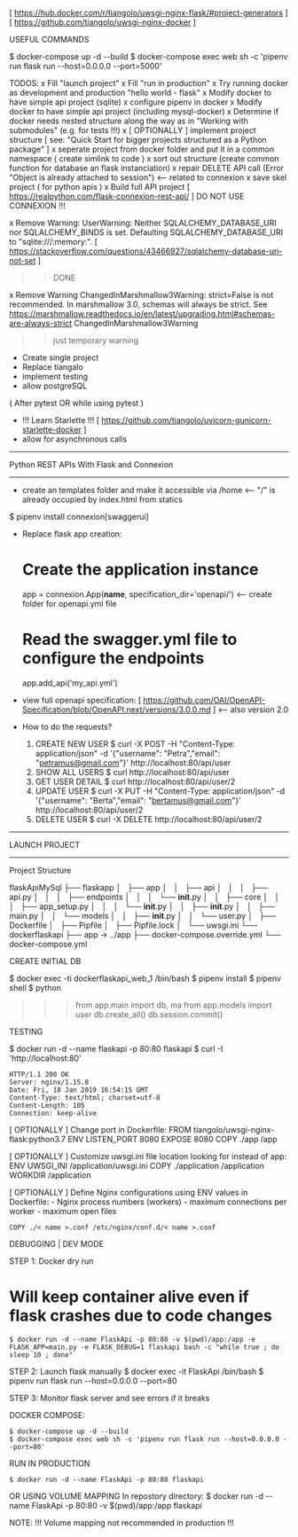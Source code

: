 [ https://hub.docker.com/r/tiangolo/uwsgi-nginx-flask/#project-generators ]
[ https://github.com/tiangolo/uwsgi-nginx-docker ]

USEFUL COMMANDS

$ docker-compose up -d --build
$ docker-compose exec web sh -c 'pipenv run flask run --host=0.0.0.0 --port=5000'


TODOS:
x Fill "launch project"
x Fill "run in production"
x Try running docker as development and production "hello world - flask"
x Modify docker to have simple api project (sqlite)
x configure pipenv in docker
x Modify docker to have simple api project (including mysql-docker)
x Determine if docker needs nested structure along the way as in "Working with submodules" (e.g. for tests !!!)
x [ OPTIONALLY ] implement project structure [ see: "Quick Start for bigger projects structured as a Python package" ]
x seperate project from docker folder and put it in a common namespace ( create simlink to code )
x sort out structure (create common function for database an flask instanciation)
x repair DELETE API call (Error "Object is already attached to session")    <-- related to connexion
x save skel project ( for python apis )
x Build full API project [ https://realpython.com/flask-connexion-rest-api/ ]  DO NOT USE CONNEXION !!!
        

x Remove Warning:
  UserWarning: Neither SQLALCHEMY_DATABASE_URI nor SQLALCHEMY_BINDS is set. Defaulting SQLALCHEMY_DATABASE_URI to "sqlite:///:memory:".
  [ https://stackoverflow.com/questions/43466927/sqlalchemy-database-uri-not-set ]
  >> DONE

x Remove Warning
  ChangedInMarshmallow3Warning: strict=False is not recommended. In marshmallow 3.0, schemas will always be strict. See https://marshmallow.readthedocs.io/en/latest/upgrading.html#schemas-are-always-strict
  ChangedInMarshmallow3Warning
  >> just temporary warning
- Create single project
- Replace tiangalo
- implement testing
- allow postgreSQL


( After pytest OR while using pytest ) 
- !!! Learn Starlette !!! [ https://github.com/tiangolo/uvicorn-gunicorn-starlette-docker ]
- allow for asynchronous calls

-------------------------------------------------------------------------------------------------------------------------

Python REST APIs With Flask and Connexion

-------------------------------------------------------------------------------------------------------------------------

- create an templates folder and make it accessible via /home   <-- "/" is already occupied by index.html from statics

$ pipenv install connexion[swaggerui]

- Replace flask app creation:

    # Create the application instance
    app = connexion.App(__name__, specification_dir='openapi/')     <-- create folder for openapi.yml file

    # Read the swagger.yml file to configure the endpoints
    app.add_api('my_api.yml')
    
- view full openapi specification:
    [ https://github.com/OAI/OpenAPI-Specification/blob/OpenAPI.next/versions/3.0.0.md ]    <-- also version 2.0

 
* How to do the requests?

    1. CREATE NEW USER
        $ curl -X POST -H "Content-Type: application/json" -d '{"username": "Petra","email": "petramus@gmail.com"}' http://localhost:80/api/user
    2. SHOW ALL USERS
        $ curl http://localhost:80/api/user
    3. GET USER DETAIL
        $ curl http://localhost:80/api/user/2
    4. UPDATE USER
        $ curl -X PUT -H "Content-Type: application/json" -d '{"username": "Berta","email": "bertamus@gmail.com"}' http://localhost:80/api/user/2
    5. DELETE USER
        $ curl -X DELETE http://localhost:80/api/user/2





-------------------------------------------------------------------------------------------------------------------------

LAUNCH PROJECT

-------------------------------------------------------------------------------------------------------------------------

Project Structure

flaskApiMySql
├── flaskapp
│   ├── app
│   │   ├── api
│   │   │   ├── api.py
│   │   │   ├── endpoints
│   │   │   └── __init__.py
│   │   ├── core
│   │   │   ├── app_setup.py
│   │   │   └── __init__.py
│   │   ├── __init__.py
│   │   ├── main.py
│   │   └── models
│   │       ├── __init__.py
│   │       └── user.py
│   ├── Dockerfile
│   ├── Pipfile
│   ├── Pipfile.lock
│   └── uwsgi.ini
└── dockerflaskapi
    ├── app -> ../app
    ├── docker-compose.override.yml
    └── docker-compose.yml

    
CREATE INITIAL DB

$ docker exec -ti dockerflaskapi_web_1 /bin/bash
$ pipenv install
$ pipenv shell
$ python

>>> from app.main import db, ma
>>> from app.models import user
>>> db.create_all()
>>> db.session.commit()

    
    
TESTING

$ docker run -d --name flaskapi -p 80:80 flaskapi
$ curl -I 'http://localhost:80'
    
    HTTP/1.1 200 OK
    Server: nginx/1.15.8
    Date: Fri, 18 Jan 2019 16:54:15 GMT
    Content-Type: text/html; charset=utf-8
    Content-Length: 105
    Connection: keep-alive
    
[ OPTIONALLY ] Change port in Dockerfile:
    FROM tiangolo/uwsgi-nginx-flask:python3.7
    ENV LISTEN_PORT 8080
    EXPOSE 8080
    COPY ./app /app
    
[ OPTIONALLY ] Customize uwsgi.ini file location looking for <application> instead of app:
    ENV UWSGI_INI /application/uwsgi.ini
    COPY ./application /application
    WORKDIR /application
    
[ OPTIONALLY ] Define Nginx configurations using ENV values in Dockerfile:
    - Nginx process numbers (workers)
    - maximum connections per worker
    - maximum open files
    
    COPY ./< name >.conf /etc/nginx/conf.d/< name >.conf 
    

DEBUGGING | DEV MODE

STEP 1: Docker dry run
# Will keep container alive even if flask crashes due to code changes 
    $ docker run -d --name FlaskApi -p 80:80 -v $(pwd)/app:/app -e FLASK_APP=main.py -e FLASK_DEBUG=1 flaskapi bash -c "while true ; do sleep 10 ; done"

STEP 2: Launch flask manually
    $ docker exec -it FlaskApi /bin/bash
    $ pipenv run flask run --host=0.0.0.0 --port=80

STEP 3: Monitor flask server and see errors if it breaks

DOCKER COMPOSE:

    $ docker-compose up -d --build
    $ docker-compose exec web sh -c 'pipenv run flask run --host=0.0.0.0 --port=80'


RUN IN PRODUCTION

    $ docker run -d --name FlaskApi -p 80:80 flaskapi

OR USING VOLUME MAPPING
In repostory directory:
    $ docker run -d --name FlaskApi -p 80:80 -v $(pwd)/app:/app flaskapi 

NOTE: !!! Volume mapping not recommended in production !!!




